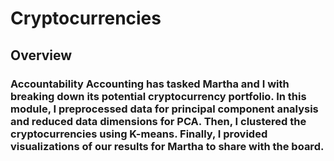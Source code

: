 # Cryptocurrencies

## Overview

### Accountability Accounting has tasked Martha and I with breaking down its potential cryptocurrency portfolio. In this module, I preprocessed data for principal component analysis and reduced data dimensions for PCA. Then, I clustered the cryptocurrencies using K-means. Finally, I provided visualizations of our results for Martha to share with the board. 
